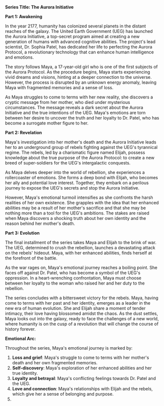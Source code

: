 **Series Title: The Aurora Initiative**

**Part 1: Awakening**

In the year 2177, humanity has colonized several planets in the distant reaches of the galaxy. The United Earth Government (UEG) has launched the Aurora Initiative, a top-secret program aimed at creating a new generation of humans with advanced cognitive abilities. The project's lead scientist, Dr. Sophia Patel, has dedicated her life to perfecting the Aurora Protocol, a revolutionary technology that can enhance human intelligence and emotions.

The story follows Maya, a 17-year-old girl who is one of the first subjects of the Aurora Protocol. As the procedure begins, Maya starts experiencing vivid dreams and visions, hinting at a deeper connection to the universe. However, the process is disrupted by an unknown energy anomaly, leaving Maya with fragmented memories and a sense of loss.

As Maya struggles to come to terms with her new reality, she discovers a cryptic message from her mother, who died under mysterious circumstances. The message reveals a dark secret about the Aurora Initiative and the true intentions of the UEG. Maya's emotions are torn between her desire to uncover the truth and her loyalty to Dr. Patel, who has become a surrogate mother figure to her.

**Part 2: Revelation**

Maya's investigation into her mother's death and the Aurora Initiative leads her to an underground group of rebels fighting against the UEG's tyrannical regime. The rebels, led by a charismatic figure named Elijah, possess knowledge about the true purpose of the Aurora Protocol: to create a new breed of super-soldiers for the UEG's intergalactic conquests.

As Maya delves deeper into the world of rebellion, she experiences a rollercoaster of emotions. She forms a deep bond with Elijah, who becomes her ally and potential love interest. Together, they embark on a perilous journey to expose the UEG's secrets and stop the Aurora Initiative.

However, Maya's emotional turmoil intensifies as she confronts the harsh realities of her own existence. She grapples with the idea that her enhanced abilities may be a result of her mother's sacrifice and that she may be nothing more than a tool for the UEG's ambitions. The stakes are raised when Maya discovers a shocking truth about her own identity and the reason behind her mother's death.

**Part 3: Evolution**

The final installment of the series takes Maya and Elijah to the brink of war. The UEG, determined to crush the rebellion, launches a devastating attack on the rebels' hideout. Maya, with her enhanced abilities, finds herself at the forefront of the battle.

As the war rages on, Maya's emotional journey reaches a boiling point. She faces off against Dr. Patel, who has become a symbol of the UEG's oppression. In a heart-wrenching confrontation, Maya must choose between her loyalty to the woman who raised her and her duty to the rebellion.

The series concludes with a bittersweet victory for the rebels. Maya, having come to terms with her past and her identity, emerges as a leader in the new era of human evolution. She and Elijah share a moment of tender intimacy, their love having blossomed amidst the chaos. As the dust settles, Maya looks out into the galaxy, ready to face the challenges of a new world, where humanity is on the cusp of a revolution that will change the course of history forever.

**Emotional Arc:**

Throughout the series, Maya's emotional journey is marked by:

1. **Loss and grief**: Maya's struggle to come to terms with her mother's death and her own fragmented memories.
2. **Self-discovery**: Maya's exploration of her enhanced abilities and her true identity.
3. **Loyalty and betrayal**: Maya's conflicting feelings towards Dr. Patel and the UEG.
4. **Love and connection**: Maya's relationships with Elijah and the rebels, which give her a sense of belonging and purpose.
5.